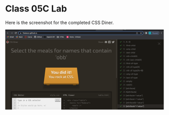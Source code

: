 # Class 05C Lab

Here is the screenshot for the completed CSS Diner. 

![Alt text](<Screenshot 2023-07-13 at 10.50.13 PM.png>)